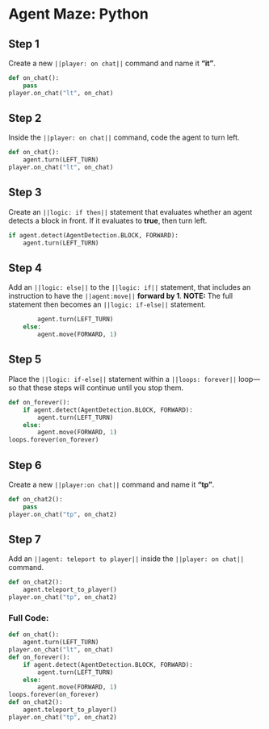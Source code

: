 # Agent Maze: Python


## Step 1
Create a new ``||player: on chat||`` command and name it **“it”**.

```python
def on_chat():
    pass
player.on_chat("lt", on_chat)
```

## Step 2

Inside the ``||player: on chat||`` command,  code the agent to turn left.

```python
def on_chat():
    agent.turn(LEFT_TURN)
player.on_chat("lt", on_chat)
```

## Step 3

Create an ``||logic: if then||`` statement that evaluates whether an agent detects a block in front. If it evaluates to **true**, then turn left.

```python
if agent.detect(AgentDetection.BLOCK, FORWARD):
    agent.turn(LEFT_TURN)
```

## Step 4

Add an ``||logic: else||`` to the ``||logic: if||`` statement, that includes an instruction to have the ``||agent:move||`` **forward by 1**.  **NOTE:** The full statement then becomes an ``||logic: if-else||`` statement.

```python
        agent.turn(LEFT_TURN)
    else:
        agent.move(FORWARD, 1)
```

## Step 5

Place the ``||logic: if-else||`` statement within a ``||loops: forever||`` loop—so that these steps will continue until you stop them.

```python
def on_forever():
    if agent.detect(AgentDetection.BLOCK, FORWARD):
        agent.turn(LEFT_TURN)
    else:
        agent.move(FORWARD, 1)
loops.forever(on_forever)
```

## Step 6

Create a new ``||player:on chat||`` command and name it **“tp”**.

```python
def on_chat2():
    pass
player.on_chat("tp", on_chat2)
```

## Step 7

Add an ``||agent: teleport to player||`` inside the ``||player: on chat||`` command.

```python
def on_chat2():
    agent.teleport_to_player()
player.on_chat("tp", on_chat2)
```

### Full Code: 

```python
def on_chat():
    agent.turn(LEFT_TURN)
player.on_chat("lt", on_chat)
def on_forever():
    if agent.detect(AgentDetection.BLOCK, FORWARD):
        agent.turn(LEFT_TURN)
    else:
        agent.move(FORWARD, 1)
loops.forever(on_forever)
def on_chat2():
    agent.teleport_to_player()
player.on_chat("tp", on_chat2)
```

